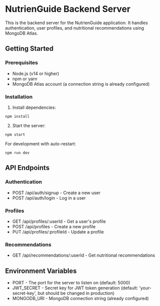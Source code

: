 
# NutrienGuide Backend Server

This is the backend server for the NutrienGuide application. It handles authentication, user profiles, and nutritional recommendations using MongoDB Atlas.

## Getting Started

### Prerequisites

- Node.js (v14 or higher)
- npm or yarn
- MongoDB Atlas account (a connection string is already configured)

### Installation

1. Install dependencies:
```
npm install
```

2. Start the server:
```
npm start
```

For development with auto-restart:
```
npm run dev
```

## API Endpoints

### Authentication
- POST /api/auth/signup - Create a new user
- POST /api/auth/login - Log in a user

### Profiles
- GET /api/profiles/:userId - Get a user's profile
- POST /api/profiles - Create a new profile
- PUT /api/profiles/:profileId - Update a profile

### Recommendations
- GET /api/recommendations/:userId - Get nutritional recommendations

## Environment Variables

- PORT - The port for the server to listen on (default: 5000)
- JWT_SECRET - Secret key for JWT token generation (default: 'your-secret-key', but should be changed in production)
- MONGODB_URI - MongoDB connection string (already configured)
